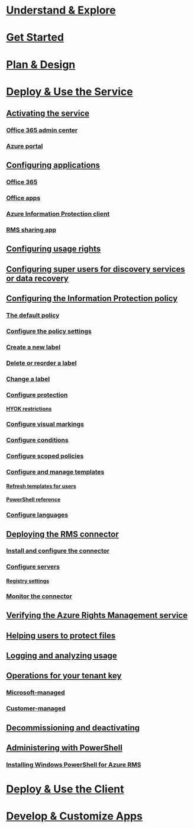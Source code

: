 # [Understand & Explore](/information-protection/understand-explore/what-is-information-protection)
# [Get Started](/information-protection/get-started/requirements-azure-rms)
# [Plan & Design](/information-protection/plan-design/deployment-roadmap)
# [Deploy & Use the Service](activate-service.md)
## [Activating the service](activate-service.md)
### [Office 365 admin center](activate-office365.md)
### [Azure portal](activate-azure.md)
## [Configuring applications](configure-applications.md)
### [Office 365](configure-office365.md)
### [Office apps](configure-office-apps.md)
### [Azure Information Protection client](configure-client.md)
### [RMS sharing app](configure-sharing-app.md)
## [Configuring usage rights](configure-usage-rights.md)
## [Configuring super users for discovery services or data recovery](configure-super-users.md)
## [Configuring the Information Protection policy](configure-policy.md)
### [The default policy](configure-policy-default.md)
### [Configure the policy settings](configure-policy-settings.md)
### [Create a new label](configure-policy-new-label.md)
### [Delete or reorder a label](configure-policy-delete-reorder.md)
### [Change a label](configure-policy-change-label.md)
### [Configure protection](configure-policy-protection.md)
#### [HYOK restrictions](configure-adrms-restrictions.md)
### [Configure visual markings](configure-policy-markings.md)
### [Configure conditions](configure-policy-classification.md)
### [Configure scoped policies](configure-policy-scope.md)
### [Configure and manage templates](configure-policy-templates.md)
#### [Refresh templates for users](refresh-templates.md)
#### [PowerShell reference](configure-templates-with-powershell.md)
### [Configure languages](configure-policy-languages.md)
## [Deploying the RMS connector](deploy-rms-connector.md)
### [Install and configure the connector](install-configure-rms-connector.md)
### [Configure servers](configure-servers-rms-connector.md)
#### [Registry settings](rms-connector-registry-settings.md)
### [Monitor the connector](monitor-rms-connector.md)
## [Verifying the Azure Rights Management service](verify.md)
## [Helping users to protect files](help-users.md)
## [Logging and analyzing usage](log-analyze-usage.md)
## [Operations for your tenant key](operations-tenant-key.md)
### [Microsoft-managed](operations-microsoft-managed-tenant-key.md)
### [Customer-managed](operations-customer-managed-tenant-key.md)
## [Decommissioning and deactivating](decommission-deactivate.md)
## [Administering with PowerShell](administer-powershell.md)
### [Installing Windows PowerShell for Azure RMS](install-powershell.md)
# [Deploy & Use the Client](/information-protection/rms-client/use-client)
# [Develop & Customize Apps](/information-protection/develop/developers-guide)

